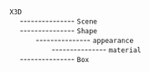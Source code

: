 `X3D`  
&emsp; --------------- `Scene`  
&emsp; --------------- `Shape`  
&emsp;&emsp;&emsp; --------------- `appearance`  
&emsp;&emsp;&emsp;&emsp;&emsp; --------------- `material`  
&emsp; --------------- `Box`





